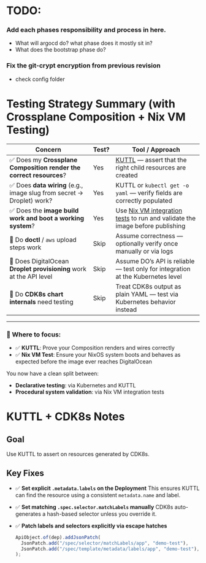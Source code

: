 # TODO:

### Add each phases responsibility and process in here.
  * What will argocd do? what phase does it mostly sit in?
  * What does the bootstrap phase do?

### Fix the git-crypt encryption from previous revision
  * check config folder

# Testing Strategy Summary (with Crossplane Composition + Nix VM Testing)

| Concern                                                              | Test? | Tool / Approach                                                                                   |
|----------------------------------------------------------------------|-------|----------------------------------------------------------------------------------------------------|
| ✅ Does my **Crossplane Composition render the correct resources**?  | Yes   | [KUTTL](https://kuttl.dev/) — assert that the right child resources are created                   |
| ✅ Does **data wiring** (e.g., image slug from secret → Droplet) work?| Yes   | KUTTL or `kubectl get -o yaml` — verify fields are correctly populated                            |
| ✅ Does the **image build work and boot a working system**?          | Yes   | Use [Nix VM integration tests](https://nix.dev/tutorials/nixos/integration-testing-using-virtual-machines.html) to run and validate the image before publishing |
| 🚫 Do **doctl** / `aws` upload steps work                            | Skip  | Assume correctness — optionally verify once manually or via logs                                  |
| 🚫 Does DigitalOcean **Droplet provisioning** work at the API level  | Skip  | Assume DO’s API is reliable — test only for integration at the Kubernetes level                   |
| 🚫 Do **CDK8s chart internals** need testing                         | Skip  | Treat CDK8s output as plain YAML — test via Kubernetes behavior instead                           |

---

### 🧪 Where to focus:

- ✅ **KUTTL**: Prove your Composition renders and wires correctly
- ✅ **Nix VM Test**: Ensure your NixOS system boots and behaves as expected before the image ever reaches DigitalOcean

You now have a clean split between:
- **Declarative testing**: via Kubernetes and KUTTL
- **Procedural system validation**: via Nix VM integration tests

# KUTTL + CDK8s Notes

## Goal
Use KUTTL to assert on resources generated by CDK8s.

## Key Fixes

- ✅ **Set explicit `.metadata.labels` on the Deployment**
  This ensures KUTTL can find the resource using a consistent `metadata.name` and label.

- ✅ **Set matching `.spec.selector.matchLabels` manually**
  CDK8s auto-generates a hash-based selector unless you override it.

- ✅ **Patch labels and selectors explicitly via escape hatches**
  ```ts
  ApiObject.of(dep).addJsonPatch(
    JsonPatch.add("/spec/selector/matchLabels/app", "demo-test"),
    JsonPatch.add("/spec/template/metadata/labels/app", "demo-test"),
  );
